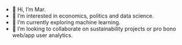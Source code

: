 - 👋 Hi, I’m Mar.
- 👀 I’m interested in economics, politics and data science.
- 🌱 I’m currently exploring machine learning.
- 💞️ I’m looking to collaborate on sustainability projects or pro bono web/app user analytics.

<!---
pipersky/pipersky is a ✨ special ✨ repository because its `README.md` (this file) appears on your GitHub profile.
You can click the Preview link to take a look at your changes.
--->
